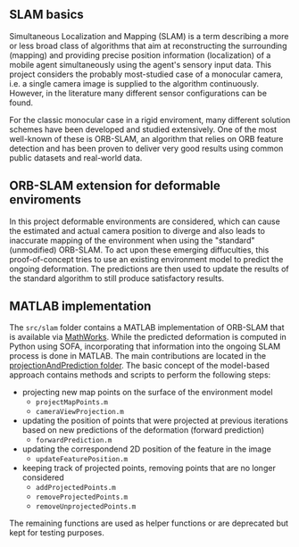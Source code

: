 ## SLAM basics

Simultaneous Localization and Mapping (SLAM) is a term describing a more or less broad class of algorithms that aim at reconstructing the surrounding (mapping) and providing precise position information (localization) of a mobile agent simultaneously using the agent's sensory input data.
This project considers the probably most-studied case of a monocular camera, i.e. a single camera image is supplied to the algorithm continuously.
However, in the literature many different sensor configurations can be found.

For the classic monocular case in a rigid enviroment, many different solution schemes have been developed and studied extensively.
One of the most well-known of these is ORB-SLAM, an algorithm that relies on ORB feature detection and has been proven to deliver very good results using common public datasets and real-world data.

## ORB-SLAM extension for deformable enviroments

In this project deformable environments are considered, which can cause the estimated and actual camera position to diverge and also leads to inaccurate mapping of the environment when using the "standard" (unmodified) ORB-SLAM.
To act upon these emerging diffuculties, this proof-of-concept tries to use an existing environment model to predict the ongoing deformation.
The predictions are then used to update the results of the standard algorithm to still produce satisfactory results.

## MATLAB implementation

The `src/slam` folder contains a MATLAB implementation of ORB-SLAM that is available via [MathWorks](https://de.mathworks.com/help/vision/ug/monocular-visual-simultaneous-localization-and-mapping.html).
While the predicted deformation is computed in Python using SOFA, incorporating that information into the ongoing SLAM process is done in MATLAB.
The main contributions are located in the [projectionAndPrediction folder](../src/slam/projectionAndPrediction).
The basic concept of the model-based approach contains methods and scripts to perform the following steps:

* projecting new map points on the surface of the environment model
    * `projectMapPoints.m`
    * `cameraViewProjection.m`
* updating the position of points that were projected at previous iterations based on new predictions of the deformation (forward prediction)
    * `forwardPrediction.m`
* updating the correspondend 2D position of the feature in the image
    * `updateFeaturePosition.m`
* keeping track of projected points, removing points that are no longer considered
    * `addProjectedPoints.m`
    * `removeProjectedPoints.m`
    * `removeUnprojectedPoints.m`

The remaining functions are used as helper functions or are deprecated but kept for testing purposes.